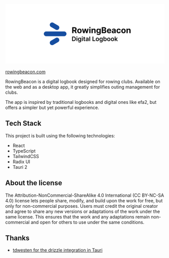![logo](https://github.com/MathisBarre/logbook.rowingbeacon.com/blob/main/public/banner.png?raw=true)

[rowingbeacon.com](https://rowingbeacon.com)

RowingBeacon is a digital logbook designed for rowing clubs. Available on the web and as a desktop app, it greatly simplifies outing management for clubs.

The app is inspired by traditional logbooks and digital ones like efa2, but offers a simpler but yet powerful experience.

## Tech Stack

This project is built using the following technologies:

- React
- TypeScript
- TailwindCSS
- Radix UI
- Tauri 2

## About the license

The Attribution-NonCommercial-ShareAlike 4.0 International (CC BY-NC-SA 4.0) license lets people share, modify, and build upon the work for free, but only for non-commercial purposes. Users must credit the original creator and agree to share any new versions or adaptations of the work under the same license. This ensures that the work and any adaptations remain non-commercial and open for others to use under the same conditions.

## Thanks

- [tdwesten for the drizzle integration in Tauri](https://github.com/tdwesten/tauri-drizzle-sqlite-proxy-demo)
